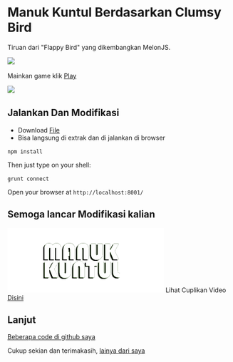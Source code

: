 Manuk Kuntul Berdasarkan Clumsy Bird
===========

Tiruan dari "Flappy Bird" yang dikembangkan MelonJS.

![](https://play-lh.googleusercontent.com/LRKrmyhrkVDTLdng_IeLDRqPAFoRhXCM4GaOTvkOGKeMW3lyS2wpDxfbUiRcbT4ftk4=w2560-h1440-rw)

Mainkan game klik [Play](https://play.google.com/store/apps/details?id=com.h4nd1.manuk.kuntul.game.id)

![](https://handimanny.github.io/kuntul/data/img/touch-icon-iphone-retina.png)

## Jalankan Dan Modifikasi

- Download [File](https://handimanny.github.io/kuntul/)
- Bisa langsung di extrak dan di jalankan di browser

```
npm install
```

Then just type on your shell:

```
grunt connect
```

Open your browser at `http://localhost:8001/`

## Semoga lancar Modifikasi kalian

![](https://github.com/handimanny/handimanny.github.io/blob/main/kuntul/data/img/logo.png) Lihat Cuplikan Video [Disini](https://www.youtube.com/watch?v=uOB6m8rmt-c)

## Lanjut

[Beberapa code di github saya](https://handimanny.github.io/)

Cukup sekian dan terimakasih, [lainya dari saya](https://handimanny.github.io/)
